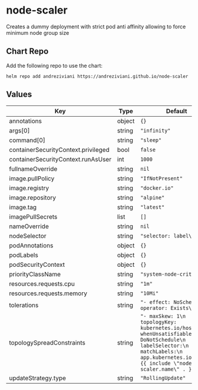 # node-scaler

Creates a dummy deployment with strict pod anti affinity allowing to force minimum node group size

## Chart Repo

Add the following repo to use the chart:

```console
helm repo add andreziviani https://andreziviani.github.io/node-scaler
```

## Values

| Key | Type | Default | Description |
|-----|------|---------|-------------|
| annotations | object | `{}` |  |
| args[0] | string | `"infinity"` |  |
| command[0] | string | `"sleep"` |  |
| containerSecurityContext.privileged | bool | `false` |  |
| containerSecurityContext.runAsUser | int | `1000` |  |
| fullnameOverride | string | `nil` |  |
| image.pullPolicy | string | `"IfNotPresent"` |  |
| image.registry | string | `"docker.io"` |  |
| image.repository | string | `"alpine"` |  |
| image.tag | string | `"latest"` |  |
| imagePullSecrets | list | `[]` |  |
| nameOverride | string | `nil` |  |
| nodeSelector | string | `"selector: label\n"` |  |
| podAnnotations | object | `{}` |  |
| podLabels | object | `{}` |  |
| podSecurityContext | object | `{}` |  |
| priorityClassName | string | `"system-node-critical"` |  |
| resources.requests.cpu | string | `"1m"` |  |
| resources.requests.memory | string | `"10Mi"` |  |
| tolerations | string | `"- effect: NoSchedule\n  operator: Exists\n"` |  |
| topologySpreadConstraints | string | `"- maxSkew: 1\n  topologyKey: kubernetes.io/hostname\n  whenUnsatisfiable: DoNotSchedule\n  labelSelector:\n    matchLabels:\n      app.kubernetes.io/name: {{ include \"node-scaler.name\" . }}\n"` |  |
| updateStrategy.type | string | `"RollingUpdate"` |  |
